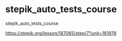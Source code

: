 # stepik_auto_tests_course
stepik_auto_tests_course

https://stepik.org/lesson/187065/step/7?unit=161976